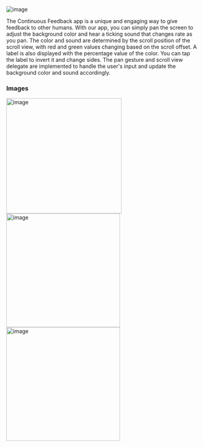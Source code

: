 ![image](https://user-images.githubusercontent.com/62527620/206048967-20dfcb20-aedc-45f7-ab6d-7f0091a8bb13.png)

The Continuous Feedback app is a unique and engaging way to give feedback to other humans. With our app, you can simply pan the screen to adjust the background color and hear a ticking sound that changes rate as you pan. The color and sound are determined by the scroll position of the scroll view, with red and green values changing based on the scroll offset. A label is also displayed with the percentage value of the color. You can tap the label to invert it and change sides. The pan gesture and scroll view delegate are implemented to handle the user's input and update the background color and sound accordingly.

### Images

<img width="304" alt="image" src="https://user-images.githubusercontent.com/62527620/205502645-294448c0-b4e5-43db-b60d-1169378c991d.png">
<img width="300" alt="image" src="https://user-images.githubusercontent.com/62527620/205502710-17271a2f-1121-483f-a56b-f1b232034011.png">
<img width="300" alt="image" src="https://user-images.githubusercontent.com/62527620/205502726-28245979-ee18-4823-a515-43431eb8a13d.png">
